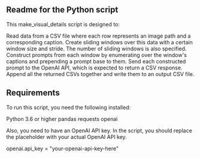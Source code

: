 

## Readme for the Python script
This make_visual_details script is designed to:

Read data from a CSV file where each row represents an image path and a corresponding caption.
Create sliding windows over this data with a certain window size and stride. The number of sliding windows is also specified.
Construct prompts from each window by enumerating over the window's captions and prepending a prompt base to them.
Send each constructed prompt to the OpenAI API, which is expected to return a CSV response.
Append all the returned CSVs together and write them to an output CSV file.


## Requirements
To run this script, you need the following installed:

Python 3.6 or higher
pandas
requests
openai


Also, you need to have an OpenAI API key. In the script, you should replace the placeholder with your actual OpenAI API key.

openai.api_key  = "your-openai-api-key-here"

